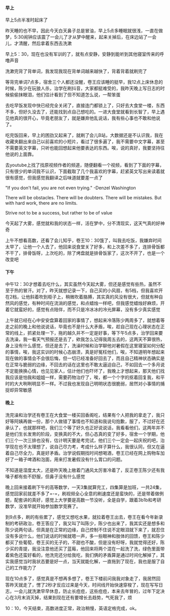 

#### 早上

早上5点半准时起床了

昨天睡的也不早，因此今天白天鼻子总是冒油，早上5点多睡眠就很浅，一直在做梦，5:30闹钟应该震了一会儿了才从梦中醒来，起来关掉后，在床边站了一会儿，才清醒，然后拿着东西去洗漱

早上5：30，现在也没有军训的了，就有点安静，安静到能听到其他寝室传来的呼噜声音

洗漱完背了背单词，我发现我现在背单词越来越快了，背着背着就刷完了

等背完单词7点多，宿舍三个人都还没醒，卷王应该睡的挺早，我12点上床休息的时候，陈少在玩狼人杀，治学在刷抖音，大家都挺难受的，我昨天晚上写日志的时候偷偷抹眼泪，他们估计看到了但不知道怎么说，一帮笨蛋

去吃早饭发现中快已经完全关闭了，直接连门都锁上了，只好去大食堂一楼，东西不多，但好久没去了，还能找到点自己想吃的。一进大食堂就看到长智了，早上遇见他真的很开心，毕竟老朋友了，就是嫌弃他乱说话，我有些心事也不敢和他说了。

吃完饭回来，早上的困劲又起来了，就刷了会儿B站，大数据还是不认识我，我在收藏夹翻出来自己以前喜欢的小短片，看过了很多遍了，我不需要中文字幕，甚至不需要英文字幕，只听也能回想起来他要表达的东西。唉，说的真好，我要坚持往他说的上面靠。

去youtube上找了找原视频作者的频道，随便翻看一个视频，看到了下面的字幕，只有很少的单词我不认识，下面截取了几个我喜欢的字幕，赶紧英文写出来读着就很有感觉，但我感觉我翻译之后味道就要差一点了

"If you don't fail, you are not even trying."  -Denzel Washington

There will be obstacles. There will be doubters. There will be mistakes. But with hard work, there are no limits.

Strive not to be a success, but rather to be of value

今天起了大雾，感觉就和我的状态一样，活在梦中，分不清现实，这天气真的好神奇

上午不想看高数，还看了会儿知乎，卷王10：30饿了，叫我去吃饭，我嫌弃时间太早了，让他一个人去了，他回来说食堂关了好多，和上次差不多了，连排骨饭都不干了，排骨饭呀，上次吃的，除了烤盘就是排骨饭家了，这次不开了，也是一个改变吧

#### 下午

中午12：30才想着去吃什么，其实虽然今天起大雾，但还是感觉有些热，虽然不至于热的冒汗。对了，昨天就想记录一下，自己买的小风扇，有5档，但我喜欢开在2档，让他斜着吹到柜子上，稍微吹着胳膊，其实真的风没有很大，但就有种自然风的感觉，有种时间在流淌的感觉，和点蜡烛一样吧，但我感觉蜡烛好麻烦，开着它就蛮好的，感觉有点陪伴，而不只是冷冰冰的冷光屏幕，没有多少真实感觉

上午就已经在心中安安盘算着回家的事情了，想起来冷落陈少两周多了，就想着等走之前的晚上和他说说话，毕竟也不是什么大矛盾，唉，趁自己现在心理状态在正常的线上，抓紧处理一下，拖的越久并不一定是好事，等下午5点多，治学回来要去洗澡，我一看天气预报还是去了，欸我怎么记得我周五去的，这两天不算很热，身上没有什么感觉，但还是去了，洗澡时候和治学聊他对暑假在这里寝室如何分配的事情，唉，我这实训的时候心态崩溃，真是好冤枉他们，唉，不知道明年想起来现在做的事情会不会很后悔，但一切已经准备好回去了，而且自己精神状态确实是在正常与脆弱的边缘，不回去的话在这里也不敢太逼迫自己，不如回去一个多月说不定能换换心情，也见见家人，估计他们也吓坏了，我晚上才想起来，那天他们找我应该是怕我和姐姐一样，需要药物治疗了，唉，都一个个字的抠着回复我，和平时的大大咧咧明显不一样。不过我也发现自己明明状态很脆弱，居然对小事情的捕捉却异常敏感

#### 晚上

洗完澡和治学还有卷王在大食堂一楼买回香阁吃，结果有个人把我的拿走了，我只好等阿姨再做一份，那个人做错了事情也不知道和我说句抱歉，服了，不过好在还承认了，也就那样吧，我们三个等了好久也正好说说话，我看看他们，这两年并不是他们生长发育的阶段，变换真的不大，但心态真的变了好多，宿舍一个学期，他们三个一次三排也没有，估计明天要是考完试，他们三个一定会一起庆祝的吧，治学现在也不太理想了，说自己尽力考，考成什么样子算什么，我很认同，但又在逼着自己尽全力，真是好矛盾。治学说假期找时间想喝酒，卷王已经在网上购物车加好了一箱子啤酒和泡面，用来打发暑假没有什么胃口的问题。

不知道是湿度太大，还是昨天晚上敞着门通风太厉害冷着了，反正卷王陈少还有我嗓子都有些不舒服，但鼻子没有什么感觉

晚上回来接着刷下午的高等数学，一天3集就算完工，四集算是加班，一共24集，感觉回家前就差不多了=-=，刷视频全心全意的刷速度还是蛮快的，还是带着做例题，配套讲的真好，感觉上大学要是高数一节没听，全是自学，跟着3b1b和考研数学，没准早就开始参加数学竞赛了。

到9点多，刷的有些累了，感觉又想吃水果，就拉着卷王出去，卷王在看今年新录制的考研政治，卷王答应了，我又叫了叫陈少，陈少也出来了，我其实还是想多和陈少说两句话，但真是在正常的边缘，自己控制不住说不定眼泪就下来了，就忍住没有多说什么，他们说话的时候就嗯一声，多一些眼神和肢体的回馈，卷王和陈少都买了些葡萄，卷王买的无子的，不甜也不酸，但是没有籽呀，我就觉得还好，陈少买的青提，我没注意他还买了蓝莓，他回来将两个混在一起洗了洗，绿色里面带着紫色还蛮好看的，他洗完还分给我吃，我们俩的矛盾算是通过时间化解掉了，其实我感觉当时我状态要是好一点，当天就能化解，一直拖到了现在，我也是服了自己的工作能力了

现在10点多了，感觉真是不想再多想了，卷王下楼前问我我对象走了，我居然回答昨天就走了，愣了2秒才反应过来是今天，时间线开始快速穿梭了，现在写写日志，一会儿就洗漱早早休息，防止长痘痘，这些痘痘，本来去年冒的，过年下定决心在3月末消灭掉，结果到现在还有要增长去趋势，气死我了，烦

10：10，今天结束，高数进度正常，政治稍慢，英语定格完成，ok。

